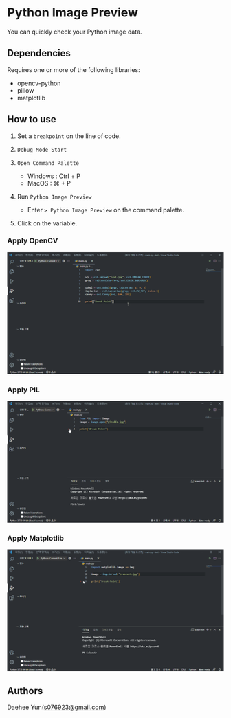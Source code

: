 # Python Image Preview

You can quickly check your Python image data.

## Dependencies

Requires one or more of the following libraries:

- opencv-python
- pillow
- matplotlib

## How to use

1. Set a `breakpoint` on the line of code.

2. `Debug Mode Start`

3. `Open Command Palette`
	- Windows : Ctrl + P
	- MacOS : ⌘ + P

4. Run `Python Image Preview`
	- Enter `> Python Image Preview` on the command palette.

5. Click on the variable.

### Apply OpenCV

![OpenCV](images/OpenCV.gif)

### Apply PIL

![OpenCV](images/PIL.gif)

### Apply Matplotlib

![OpenCV](images/matplotlib.gif)

## Authors

Daehee Yun(s076923@gmail.com)
